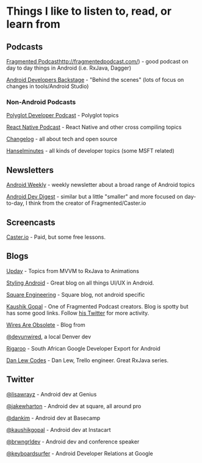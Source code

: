 # Things I like to listen to, read, or learn from

## Podcasts
[Fragmented Podcast]()http://fragmentedpodcast.com/) - good podcast on day to day things in Android
(i.e. RxJava, Dagger)

[Android Developers Backstage](http://androidbackstage.blogspot.com/) - "Behind the scenes" (lots of
focus on changes in tools/Android Studio)

### Non-Android Podcasts

[Polyglot Developer Podcast](https://www.thepolyglotdeveloper.com/) - Polyglot topics

[React Native Podcast](https://devchat.tv/react-native-radio) - React Native and other cross
 compiling topics

[Changelog](https://changelog.com/podcast) - all about tech and open source

[Hanselminutes](http://hanselminutes.com/) - all kinds of developer topics (some MSFT related)

## Newsletters

[Android Weekly](http://androidweekly.net/) - weekly newsletter about a broad range of Android
topics

[Android Dev Digest](https://www.androiddevdigest.com/) - similar but a little "smaller" and more
focused on day-to-day, I think from the creator of Fragmented/Caster.io


## Screencasts
[Caster.io](https://caster.io/) - Paid, but some free lessons.

## Blogs
[Upday](https://upday.github.io/) - Topics from MVVM to RxJava to Animations

[Styling Android](https://blog.stylingandroid.com) - Great blog on all things UI/UX in Android.

[Square Engineering](https://medium.com/square-corner-blog/tagged/engineering) - Square blog, not
android specific

[Kaushik Gopal](http://blog.kaush.co/) - One of Fragmented Podcast creators. Blog is spotty but has
some good links. Follow [his Twitter](https://twitter.com/kaushikgopal) for more activity.

[Wires Are Obsolete](http://wiresareobsolete.com/) - Blog from

[@devunwired](https://twitter.com/devunwired), a local Denver dev

[Rigaroo](https://riggaroo.co.za/) - South African Google Developer Export for Android

[Dan Lew Codes](http://blog.danlew.net/) - Dan Lew, Trello engineer. Great RxJava series.

## Twitter

[@lisawrayz](https://twitter.com/lisawrayz) - Android dev at Genius

[@jakewharton](https://twitter.com/jakewharton) - Android dev at square, all around pro

[@dankim](https://twitter.com/dankim) - Android dev at Basecamp

[@kaushikgopal](https://twitter.com/kaushikgopal) - Android dev at Instacart

[@brwngrldev](https://twitter.com/brwngrldev) - Android dev and conference speaker

[@keyboardsurfer](https://twitter.com/keyboardsurfer) - Android Developer Relations at Google
